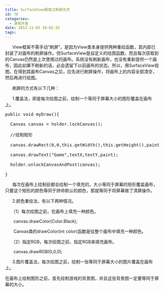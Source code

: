 ```yaml
---
title: SurfaceView框架之刷屏方式
id: 76
categories:
  - 游戏开发
date: 2013-11-03 18:02:32
tags:
---
```


&nbsp; &nbsp; &nbsp; View框架不需手动&ldquo;刷屏&rdquo;，是因为View类本身提供两种重绘函数，其内部已封装了对画布的刷屏操作。但SurfaceView是自定义的绘图函数，而且每次获取到的Canvas仍然是上次使用过的画布。系统没有刷新画布，也没有重新提供一个画布，因此如果不刷新的话，必会遗留下以前画布的状态。所以，用SurfaceView视图，在得到其画布Canvas之后，应先进行刷屏操作，将画布上的内容全部清空，然后再进行绘图。

&nbsp; &nbsp; &nbsp; 刷屏的方式有以下几种：

&nbsp; &nbsp; &nbsp; 1.覆盖法，即是每次绘图之前，绘制一个等同于屏幕大小的图形覆盖在画布上。

<pre class="prettyprint linenums bush:java" lang="java">public void myDraw(){

  Canvas canvas = holder.lockCanvas();

  //绘制矩形

  canvas.drawRect(0,0,this.getWidth(),this.getHeight(),paint);

  canvas.drawText("Game",textX,textY,paint);

  holder.unlockCanvasAndPost(canvas);

}</pre>

&nbsp; &nbsp; &nbsp; 每次在画布上绘制前都会绘制一个填充的，大小等同于屏幕的矩形覆盖画布，只要这个矩形的颜色等同于拼命默认的颜色，那就等同于将屏幕做了清屏操作。

&nbsp; &nbsp; &nbsp; 2.颜色重绘法，有以下两种情况。

&nbsp; &nbsp; &nbsp;（1）每次绘图之前，在画布上填充一种颜色。

&nbsp; &nbsp; &nbsp; &nbsp;canvas.drawColor(Color.Black);

&nbsp; &nbsp; &nbsp; &nbsp;Canvas类的drawColor(int color)函数是往整个画布中填充一种颜色。

&nbsp; &nbsp; &nbsp;（2）指定RGB，每次绘图之前，指定RGB来填充画布。

&nbsp; &nbsp; &nbsp; &nbsp;canvas.drawRGB(0,0,0);

&nbsp; &nbsp; &nbsp; 3.图片覆盖法，每次绘图之前，绘制一张等同于屏幕大小的图片覆盖在画布上。

在画布上绘制图形之前，首先绘制游戏的背景图，并且这张背景图一定要等同于屏幕的大小。